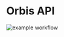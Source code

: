 # Orbis API

![example workflow](https://github.com/SirDaniil/OrbisAPI/actions/workflows/gradle.yml/badge.svg)
